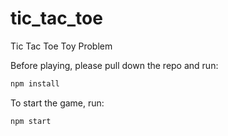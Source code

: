# tic_tac_toe
Tic Tac Toe Toy Problem

Before playing, please pull down the repo and run:
```javascript
npm install
```

To start the game, run:
```javascript
npm start
```
